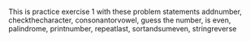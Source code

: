 This is practice exercise 1 with these problem statements 
addnumber,
checkthecharacter,
consonantorvowel,
guess the number,
is even,
palindrome,
printnumber,
repeatlast,
sortandsumeven,
stringreverse

